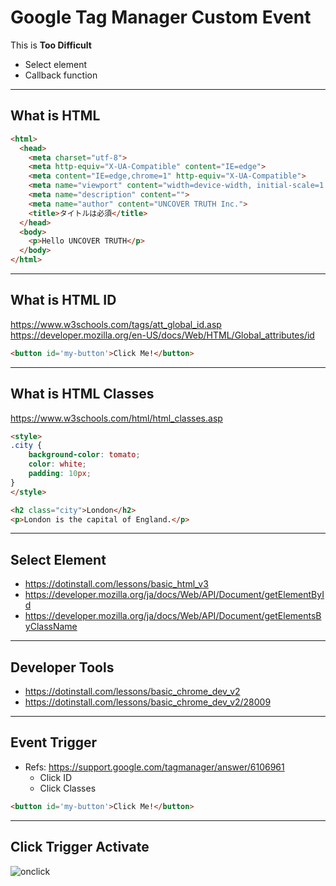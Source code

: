 # Google Tag Manager Custom Event

This is **Too Difficult**

* Select element
* Callback function

---

## What is HTML

```html
<html>
  <head>
    <meta charset="utf-8">
    <meta http-equiv="X-UA-Compatible" content="IE=edge">
    <meta content="IE=edge,chrome=1" http-equiv="X-UA-Compatible">
    <meta name="viewport" content="width=device-width, initial-scale=1.0">
    <meta name="description" content="">
    <meta name="author" content="UNCOVER TRUTH Inc.">
    <title>タイトルは必須</title>
  </head>
  <body>
    <p>Hello UNCOVER TRUTH</p>
  </body>
</html>
```

----

## What is HTML ID

<https://www.w3schools.com/tags/att_global_id.asp>
<https://developer.mozilla.org/en-US/docs/Web/HTML/Global_attributes/id>

```html
<button id='my-button'>Click Me!</button>
```

----

## What is HTML Classes

<https://www.w3schools.com/html/html_classes.asp>

```html
<style>
.city {
    background-color: tomato;
    color: white;
    padding: 10px;
}
</style>

<h2 class="city">London</h2>
<p>London is the capital of England.</p>
```

---

## Select Element

* <https://dotinstall.com/lessons/basic_html_v3>
* <https://developer.mozilla.org/ja/docs/Web/API/Document/getElementById>
* <https://developer.mozilla.org/ja/docs/Web/API/Document/getElementsByClassName>

----

## Developer Tools

* <https://dotinstall.com/lessons/basic_chrome_dev_v2>
* <https://dotinstall.com/lessons/basic_chrome_dev_v2/28009>

---

## Event Trigger

* Refs: <https://support.google.com/tagmanager/answer/6106961>
  * Click ID
  * Click Classes

```html
<button id='my-button'>Click Me!</button>
```

----

## Click Trigger Activate

![onclick](./img/click-activate.gif)
